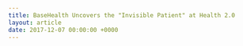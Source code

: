 ```yaml
---
title: BaseHealth Uncovers the "Invisible Patient" at Health 2.0
layout: article
date: 2017-12-07 00:00:00 +0000
---
```

